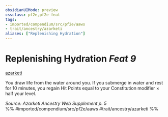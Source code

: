 ```yaml
---
obsidianUIMode: preview
cssclass: pf2e,pf2e-feat
tags:
- imported/compendium/src/pf2e/aaws
- trait/ancestry/azarketi
aliases: ["Replenishing Hydration"]
---
```

# Replenishing Hydration  *Feat 9*  
[azarketi](azarketi-loag.md)  


You draw life from the water around you. If you submerge in water and rest for 10 minutes, you regain Hit Points equal to your Constitution modifier × half your level.

*Source: Azarketi Ancestry Web Supplement p. 5*  
%% #imported/compendium/src/pf2e/aaws #trait/ancestry/azarketi %%
